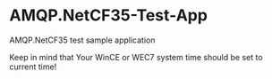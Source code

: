 # AMQP.NetCF35-Test-App
AMQP.NetCF35 test sample application 

Keep in mind that Your WinCE or WEC7 system time should be set to current time! 
